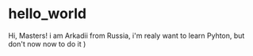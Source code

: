 # hello_world

Hi, Masters!
i am Arkadii from Russia, i'm realy want to learn Pyhton, but don't now now to do it )
